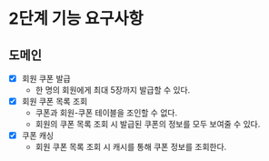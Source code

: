 # 2단계 기능 요구사항

## 도메인

- [x] 회원 쿠폰 발급
  - 한 명의 회원에게 최대 5장까지 발급할 수 있다.
- [x] 회원 쿠폰 목록 조회
  - 쿠폰과 회원-쿠폰 테이블을 조인할 수 없다.
  - 회원의 쿠폰 목록 조회 시 발급된 쿠폰의 정보를 모두 보여줄 수 있다.
- [x] 쿠폰 캐싱
  - 회원 쿠폰 목록 조회 시 캐시를 통해 쿠폰 정보를 조회한다.
